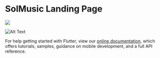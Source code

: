 # SolMusic Landing Page




####    

![](https://s7.gifyu.com/images/Videos1-1.gif)



![Alt Text](https://s7.gifyu.com/images/Videos1-1.gi)






For help getting started with Flutter, view our
[online documentation](https://flutter.dev/docs), which offers tutorials,
samples, guidance on mobile development, and a full API reference.
